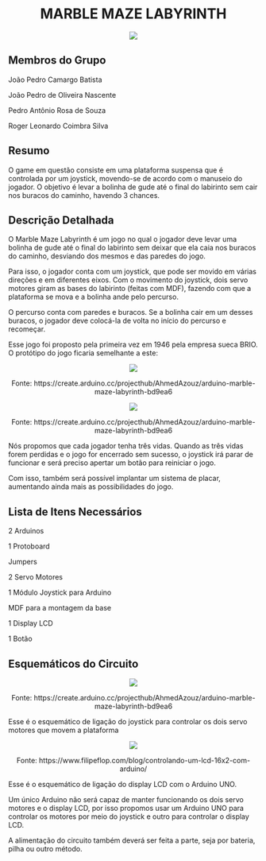 <h1 align="center">MARBLE MAZE LABYRINTH</h1>
<p align="center">
<img src="http://img.shields.io/static/v1?label=STATUS&message=EM%20DESENVOLVIMENTO&color=GREEN&style=for-the-badge"/>
</p>
<h2>Membros do Grupo</h2>
<p>João Pedro Camargo Batista

João Pedro de Oliveira Nascente

Pedro Antônio Rosa de Souza

Roger Leonardo Coimbra Silva</p>
<h2>Resumo</h2>
<p>O game em questão consiste em uma plataforma 
suspensa que é controlada por um joystick, movendo-se de acordo com o 
manuseio do jogador. O objetivo é levar a bolinha de gude até o final do labirinto 
sem cair nos buracos do caminho, havendo 3 chances.</p>
<h2>Descrição Detalhada</h2>
<p>O Marble Maze Labyrinth é um jogo no qual o jogador 
deve levar uma bolinha de gude até o final do labirinto sem deixar que ela caia 
nos buracos do caminho, desviando dos mesmos e das paredes do jogo.

Para isso, o jogador conta com um joystick, que pode ser movido em várias 
direções e em diferentes eixos. Com o movimento do joystick, dois servo motores 
giram as bases do labirinto (feitas com MDF), fazendo com 
que a plataforma se mova e a bolinha ande pelo percurso.

O percurso conta com paredes e buracos. Se a bolinha cair em um desses 
buracos, o jogador deve colocá-la de volta no início do percurso e recomeçar.

Esse jogo foi proposto pela primeira vez em 1946 pela empresa sueca BRIO. O 
protótipo do jogo ficaria semelhante a este:</p>
<p align="center">
<img src="https://user-images.githubusercontent.com/105085521/209408116-4f47b0f7-e918-47e8-8a1a-c92e583f327e.png">
</p>
<p align="center">Fonte: https://create.arduino.cc/projecthub/AhmedAzouz/arduino-marble-maze-labyrinth-bd9ea6</p>
<p align="center">
<img src="https://user-images.githubusercontent.com/105085521/209408347-14b3304a-ee10-4248-86f2-e00f852c2659.png">
</p>
<p align="center">Fonte: https://create.arduino.cc/projecthub/AhmedAzouz/arduino-marble-maze-labyrinth-bd9ea6</p>
<p>
Nós propomos que cada jogador tenha três vidas. Quando as três vidas forem 
perdidas e o jogo for encerrado sem sucesso, o joystick irá parar de funcionar e 
será preciso apertar um botão para reiniciar o jogo.

Com isso, também será possível implantar um sistema de placar, aumentando 
ainda mais as possibilidades do jogo.
</p>
<h2>Lista de Itens Necessários</h2>
<p>2 Arduinos</p>
<p>1 Protoboard</p>
<p>Jumpers</p>
<p>2 Servo Motores</p>
<p>1 Módulo Joystick para Arduino</p>
<p>MDF para a montagem da base</p>
<p>1 Display LCD</p>
<p>1 Botão</p>
<h2>Esquemáticos do Circuito</h2>
<p align="center">
<img src="https://user-images.githubusercontent.com/105085521/209408891-1c054df5-b180-4321-8ffe-a2e8d00dd175.png">
</p>
<p align="center">Fonte: https://create.arduino.cc/projecthub/AhmedAzouz/arduino-marble-maze-labyrinth-bd9ea6</p>
<p>Esse é o esquemático de ligação do joystick para controlar os dois servo motores 
que movem a plataforma</p>
<p align="center">
<img src="https://user-images.githubusercontent.com/105085521/209409025-d106b728-478b-49da-99ba-5d0f05022648.png">
</p>
<p align="center">Fonte: https://www.filipeflop.com/blog/controlando-um-lcd-16x2-com-arduino/</p>
<p>Esse é o esquemático de ligação do display LCD com o Arduino UNO.

Um único Arduino não será capaz de manter funcionando os dois servo motores 
e o display LCD, por isso propomos usar um Arduino UNO para controlar os 
motores por meio do joystick e outro para controlar o display LCD.

A alimentação do circuito também deverá ser feita a parte, seja por bateria, pilha 
ou outro método.</p>
